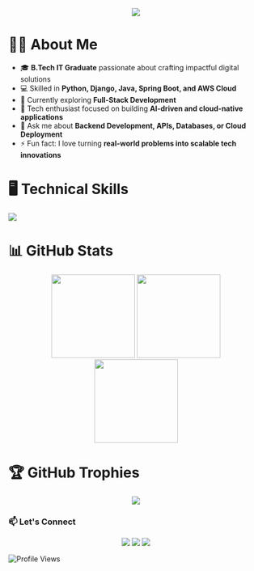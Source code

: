 <!--
**vengadesan-g/vengadesan-g** is a ✨ _special_ ✨ repository because its `README.md` (this file) appears on your GitHub profile.
-->

<p align="center">
  <img src="https://readme-typing-svg.herokuapp.com?color=00BFFF&width=420&height=28&lines=Hi+👋+I'm+Vengadesan+G...;Baack-end+Developer;AI%2FML+%26+Cloud+Enthusiast;&center=true">

<!-- <h4 align="center">Full-Stack Developer | Django | React | Python | AI/ML</h4> -->

</p>


# 👨‍💻 About Me
- 🎓 **B.Tech IT Graduate** passionate about crafting impactful digital solutions  
- 💻 Skilled in **Python, Django, Java, Spring Boot, and AWS Cloud**  
- 🌱 Currently exploring  **Full-Stack Development**  
- 🚀 Tech enthusiast focused on building **AI-driven and cloud-native applications**  
- 💬 Ask me about **Backend Development, APIs, Databases, or Cloud Deployment**  
- ⚡ Fun fact: I love turning **real-world problems into scalable tech innovations**




# 🖥️ Technical Skills  
<p align="left">
  <img src="https://skillicons.dev/icons?i=python,django,java,spring,html,css,js,react,mysql,postgresql,git,vscode,postman,aws,linux" />

</p>




# 📊 GitHub Stats  
<p align="center">
  <img src="https://github-readme-stats.vercel.app/api/top-langs/?username=Vengadesan017&theme=tokyonight&layout=compact&hide_border=false" height="165">
  <img src="https://github-readme-stats.vercel.app/api?username=Vengadesan017&theme=tokyonight&show_icons=true&hide_border=false&count_private=true" height="165">
  <br/>
  <!-- <img src="https://github-readme-streak-stats.herokuapp.com/?user=Vengadesan0&theme=tokyonight&hide_border=false" height="165"> -->
  <img src="https://github-readme-streak-stats.herokuapp.com/?user=Vengadesan017&theme=tokyonight&hide_border=false" height="165">

</p>



# 🏆 GitHub Trophies  
<!-- <p align="center">
  <img src="https://github-profile-trophy.vercel.app/?username=Vengadesan017&theme=onedark&no-frame=false&margin-w=10">
  
</p>
-->
<p align="center">
  <img src="https://github-profile-trophy.vercel.app/?username=Vengadesan017&theme=onedark&no-frame=false&no-bg=true&margin-w=10&rank=SECRET,SSS,SS,AAA,AA,A,B,C">
</p>


<!-- Contact -->
### 📫 Let's Connect

<p align="center">
  <a href="https://linkedin.com/in/vengadesang"><img src="https://img.shields.io/badge/LinkedIn-Vengadesang-blue?style=for-the-badge&logo=linkedin"/></a>
  <a href="mailto:vengadesang2003@gmail.com"><img src="https://img.shields.io/badge/Gmail-vengadesang2003-red?style=for-the-badge&logo=gmail"/></a>
  <a href="https://github.com/vengadesan017"><img src="https://img.shields.io/badge/GitHub-Portfolio-black?style=for-the-badge&logo=github"/></a>
</p>

![Profile Views](https://komarev.com/ghpvc/?username=vengadesan-g&label=Profile%20Views&color=blue&style=flat)
